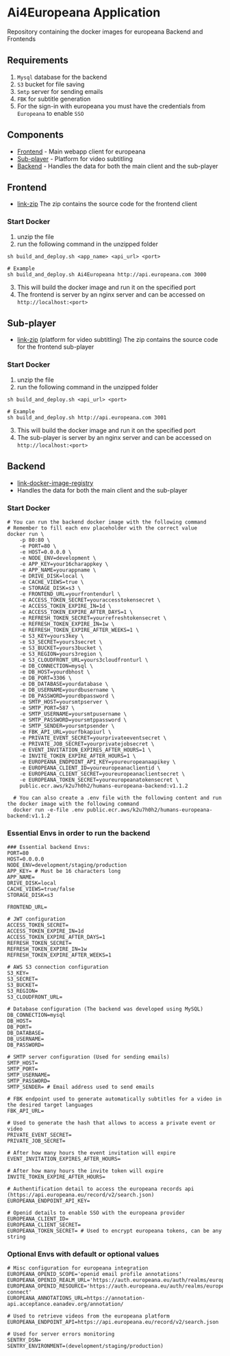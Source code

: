 # Ai4Europeana Application
Repository containing the docker images for europeana Backend and Frontends

## Requirements
1. `Mysql` database for the backend
2. `S3` bucket for file saving
3. `Smtp` server for sending emails
4. `FBK` for subtitle generation
5. For the sign-in with europeana you must have the credentials from `Europeana` to enable `SSO`

## Components
- [Frontend](#frontend) - Main webapp client for europeana
- [Sub-player](#sub-player) - Platform for video subtitling
- [Backend](#backend) - Handles the data for both the main client and the sub-player

## Frontend 
- [link-zip](https://github.com/humanstech/ai4europeana/releases/download/v0.1.2/ai4europeana-fe.zip) The zip contains the source code for the frontend client

### Start Docker
1. unzip the file
2. run the following command in the unzipped folder
```shell
sh build_and_deploy.sh <app_name> <api_url> <port>

# Example 
sh build_and_deploy.sh Ai4Europeana http://api.europeana.com 3000
```
3. This will build the docker image and run it on the specified port
4. The frontend is server by an nginx server and can be accessed on `http://localhost:<port>`

## Sub-player 
- [link-zip](https://github.com/humanstech/ai4europeana/releases/download/v0.1.2/ai4europeana-subtitler.zip) (platform for video subtitling) The zip contains the source code for the frontend sub-player

### Start Docker
1. unzip the file
2. run the following command in the unzipped folder
```shell
sh build_and_deploy.sh <api_url> <port>

# Example
sh build_and_deploy.sh http://api.europeana.com 3001
```
3. This will build the docker image and run it on the specified port
4. The sub-player is server by an nginx server and can be accessed on `http://localhost:<port>`

## Backend 
- [link-docker-image-registry](public.ecr.aws/k2u7h0h2/humans-europeana-backend)
- Handles the data for both the main client and the sub-player

### Start Docker
```shell
# You can run the backend docker image with the following command
# Remember to fill each env placeholder with the correct value
docker run \
    -p 80:80 \
    -e PORT=80 \
    -e HOST=0.0.0.0 \
    -e NODE_ENV=development \
    -e APP_KEY=your16charappkey \
    -e APP_NAME=yourappname \
    -e DRIVE_DISK=local \
    -e CACHE_VIEWS=true \
    -e STORAGE_DISK=s3 \
    -e FRONTEND_URL=yourfrontendurl \
    -e ACCESS_TOKEN_SECRET=youraccesstokensecret \
    -e ACCESS_TOKEN_EXPIRE_IN=1d \
    -e ACCESS_TOKEN_EXPIRE_AFTER_DAYS=1 \
    -e REFRESH_TOKEN_SECRET=yourrefreshtokensecret \
    -e REFRESH_TOKEN_EXPIRE_IN=1w \
    -e REFRESH_TOKEN_EXPIRE_AFTER_WEEKS=1 \
    -e S3_KEY=yours3key \
    -e S3_SECRET=yours3secret \
    -e S3_BUCKET=yours3bucket \
    -e S3_REGION=yours3region \
    -e S3_CLOUDFRONT_URL=yours3cloudfronturl \
    -e DB_CONNECTION=mysql \
    -e DB_HOST=yourdbhost \
    -e DB_PORT=3306 \
    -e DB_DATABASE=yourdatabase \
    -e DB_USERNAME=yourdbusername \
    -e DB_PASSWORD=yourdbpassword \
    -e SMTP_HOST=yoursmtpserver \
    -e SMTP_PORT=587 \
    -e SMTP_USERNAME=yoursmtpusername \
    -e SMTP_PASSWORD=yoursmtppassword \
    -e SMTP_SENDER=yoursmtpsender \
    -e FBK_API_URL=yourfbkapiurl \
    -e PRIVATE_EVENT_SECRET=yourprivateeventsecret \
    -e PRIVATE_JOB_SECRET=yourprivatejobsecret \
    -e EVENT_INVITATION_EXPIRES_AFTER_HOURS=1 \
    -e INVITE_TOKEN_EXPIRE_AFTER_HOURS=1 \
    -e EUROPEANA_ENDPOINT_API_KEY=youreuropeanaapikey \
    -e EUROPEANA_CLIENT_ID=youreuropeanaclientid \
    -e EUROPEANA_CLIENT_SECRET=youreuropeanaclientsecret \
    -e EUROPEANA_TOKEN_SECRET=youreuropeanatokensecret \
    public.ecr.aws/k2u7h0h2/humans-europeana-backend:v1.1.2

  # You can also create a .env file with the following content and run the docker image with the following command
  docker run -e-file .env public.ecr.aws/k2u7h0h2/humans-europeana-backend:v1.1.2
```

### Essential Envs in order to run the backend

```dotenv
### Essential backend Envs:
PORT=80
HOST=0.0.0.0
NODE_ENV=development/staging/production
APP_KEY= # Must be 16 characters long
APP_NAME=
DRIVE_DISK=local
CACHE_VIEWS=true/false
STORAGE_DISK=s3

FRONTEND_URL=

# JWT configuration
ACCESS_TOKEN_SECRET=
ACCESS_TOKEN_EXPIRE_IN=1d
ACCESS_TOKEN_EXPIRE_AFTER_DAYS=1
REFRESH_TOKEN_SECRET=
REFRESH_TOKEN_EXPIRE_IN=1w
REFRESH_TOKEN_EXPIRE_AFTER_WEEKS=1

# AWS S3 connection configuration
S3_KEY=
S3_SECRET=
S3_BUCKET=
S3_REGION=
S3_CLOUDFRONT_URL=

# Database configuration (The backend was developed using MySQL)
DB_CONNECTION=mysql
DB_HOST=
DB_PORT=
DB_DATABASE=
DB_USERNAME=
DB_PASSWORD=

# SMTP server configuration (Used for sending emails)
SMTP_HOST=
SMTP_PORT=
SMTP_USERNAME=
SMTP_PASSWORD=
SMTP_SENDER= # Email address used to send emails

# FBK endpoint used to generate automatically subtitles for a video in the desired target languages
FBK_API_URL=

# Used to generate the hash that allows to access a private event or video
PRIVATE_EVENT_SECRET=
PRIVATE_JOB_SECRET=

# After how many hours the event invitation will expire
EVENT_INVITATION_EXPIRES_AFTER_HOURS=

# After how many hours the invite token will expire
INVITE_TOKEN_EXPIRE_AFTER_HOURS=

# Authentification detail to access the europeana records api (https://api.europeana.eu/record/v2/search.json)
EUROPEANA_ENDPOINT_API_KEY=

# Openid details to enable SSO with the europeana provider
EUROPEANA_CLIENT_ID=
EUROPEANA_CLIENT_SECRET=
EUROPEANA_TOKEN_SECRET= # Used to encrypt europeana tokens, can be any string
```

### Optional Envs with default or optional values
```dotenv
# Misc configuration for europeana integration
EUROPEANA_OPENID_SCOPE='openid email profile annotations'
EUROPEANA_OPENID_REALM_URL='https://auth.europeana.eu/auth/realms/europeana'
EUROPEANA_OPENID_RESOURCE='https://auth.europeana.eu/auth/realms/europeana/protocol/openid-connect'
EUROPEANA_ANNOTATIONS_URL=https://annotation-api.acceptance.eanadev.org/annotation/

# Used to retrieve videos from the europeana platform
EUROPEANA_ENDPOINT_API=https://api.europeana.eu/record/v2/search.json

# Used for server errors monitoring
SENTRY_DSN=
SENTRY_ENVIRONMENT=(development/staging/production)
```
